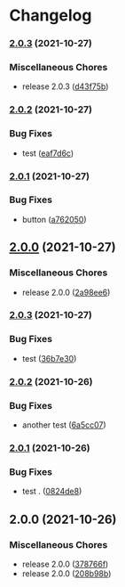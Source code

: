 # Changelog

### [2.0.3](https://www.github.com/dorsaffrigui/fds-test/compare/fds-test-v2.0.2...fds-test-v2.0.3) (2021-10-27)


### Miscellaneous Chores

* release 2.0.3 ([d43f75b](https://www.github.com/dorsaffrigui/fds-test/commit/d43f75b48f8af9714974beaa026da8828ab247d7))

### [2.0.2](https://www.github.com/dorsaffrigui/fds-test/compare/fds-test-v2.0.1...fds-test-v2.0.2) (2021-10-27)


### Bug Fixes

* test ([eaf7d6c](https://www.github.com/dorsaffrigui/fds-test/commit/eaf7d6c5e77eb173aba5404aba3ce7c120b6e79e))

### [2.0.1](https://www.github.com/dorsaffrigui/fds-test/compare/fds-test-v2.0.0...fds-test-v2.0.1) (2021-10-27)


### Bug Fixes

* button ([a762050](https://www.github.com/dorsaffrigui/fds-test/commit/a762050bc9dfef4ecac600305eff1cdf881b42c8))

## [2.0.0](https://www.github.com/dorsaffrigui/fds-test/compare/fds-test-v2.0.3...fds-test-v2.0.0) (2021-10-27)


### Miscellaneous Chores

* release 2.0.0 ([2a98ee6](https://www.github.com/dorsaffrigui/fds-test/commit/2a98ee6f69e55131361f24b6a4966e281059e056))

### [2.0.3](https://www.github.com/dorsaffrigui/fds-test/compare/fds-test-v2.0.2...fds-test-v2.0.3) (2021-10-27)


### Bug Fixes

* test ([36b7e30](https://www.github.com/dorsaffrigui/fds-test/commit/36b7e305bdc7d43de28a08d89328e343b046c723))

### [2.0.2](https://www.github.com/dorsaffrigui/fds-test/compare/fds-test-v2.0.1...fds-test-v2.0.2) (2021-10-26)


### Bug Fixes

* another test ([6a5cc07](https://www.github.com/dorsaffrigui/fds-test/commit/6a5cc073893223488d3ffa04910daf7f9be8f282))

### [2.0.1](https://www.github.com/dorsaffrigui/fds-test/compare/fds-test-v2.0.0...fds-test-v2.0.1) (2021-10-26)


### Bug Fixes

* test . ([0824de8](https://www.github.com/dorsaffrigui/fds-test/commit/0824de80b9679ed9427d8c5d8a9ae2d847c11451))

## 2.0.0 (2021-10-26)


### Miscellaneous Chores

* release 2.0.0 ([378766f](https://www.github.com/dorsaffrigui/fds-test/commit/378766f50cda27fcee6c80d799df5739824f93bb))
* release 2.0.0 ([208b98b](https://www.github.com/dorsaffrigui/fds-test/commit/208b98ba5ef9439134c8b4e8e7eaf923dc5199d9))
